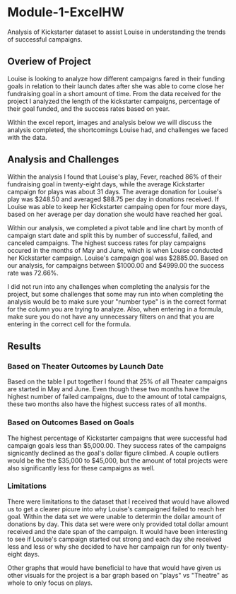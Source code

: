 # Module-1-ExcelHW
Analysis of Kickstarter dataset to assist Louise in understanding the trends of successful campaigns.
## Overiew of Project
Louise is looking to analyze how different campaigns fared in their funding goals in relation to their launch dates after she was able to come close her fundraising goal in a short amount of time.  From the data received for the project I analyzed the length of the kickstarter campaigns, percentage of their goal funded, and the success rates based on year.  

Within the excel report, images and analysis below we will discuss the analysis completed, the shortcomings Louise had, and challenges we faced with the data.
## Analysis and Challenges
Within the analysis I found that Louise's play, Fever, reached 86% of their fundraising goal in twenty-eight days, while the average Kickstarter campaign for plays was about 31 days.  The average donation for Louise's play was $248.50 and averaged $88.75 per day in donations received. If Louise was able to keep her Kickstarter campaing open for four more days, based on her average per day donation she would have reached her goal.  

Within our analysis, we completed a pivot table and line chart by month of campaign start date and split this by number of successful, failed, and canceled campaigns.  The highest success rates for play campaigns occured in the months of May and June, which is when Louise conducted her Kickstarter campaign.  Louise's campaign goal was $2885.00.  Based on our analysis, for campaigns between $1000.00 and $4999.00 the success rate was 72.66%.

I did not run into any challenges when completing the analysis for the project, but some challenges that some may run into when completing the analysis would be to make sure your "number type" is in the correct format for the column you are trying to analyze.  Also, when entering in a formula, make sure you do not have any unnecessary filters on and that you are entering in the correct cell for the formula.
## Results
### Based on Theater Outcomes by Launch Date
Based on the table I put together I found that 25% of all Theater campaigns are started in May and June.  Even though these two months have the highest number of failed campaigns, due to the amount of total campaigns, these two months also have the highest success rates of all months.
### Based on Outcomes Based on Goals
The highest percentage of Kickstarter campaigns that were successful had campaign goals less than $5,000.00.  They success rates of the campaigns signicantly declined as the goal's dollar figure climbed.  A couple outliers would be the the $35,000 to $45,000, but the amount of total projects were also significantly less for these campaigns as well.  
### Limitations
There were limitations to the dataset that I received that would have allowed us to get a clearer picure into why Louise's campaigned failed to reach her goal.  Within the data set we were unable to determin the dollar amount of donations by day.  This data set were were only provided total dollar amount received and the date span of the campaign.  It would have been interesting to see if Louise's campaign started out strong and each day she received less and less or why she decided to have her campaign run for only twenty-eight days.  

Other graphs that would have beneficial to have that would have given us other visuals for the project is a bar graph based on "plays" vs "Theatre" as whole to only focus on plays.
